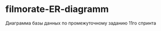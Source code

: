 # filmorate-ER-diagramm
Диаграмма базы данных по промежуточному заданию 11го спринта

<!-- https://miro.com/app/board/uXjVPjUyfgk=/?share_link_id=576475642129-->
